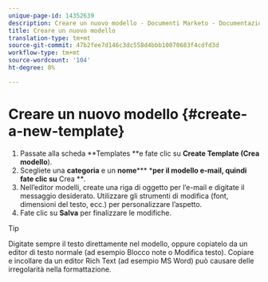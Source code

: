 ```yaml
---
unique-page-id: 14352639
description: Creare un nuovo modello - Documenti Marketo - Documentazione prodotto
title: Creare un nuovo modello
translation-type: tm+mt
source-git-commit: 47b2fee7d146c3dc558d4bbb10070683f4cdfd3d
workflow-type: tm+mt
source-wordcount: '104'
ht-degree: 0%

---
```



# Creare un nuovo modello {#create-a-new-template}

1. Passate alla scheda **Templates **e fate clic su **Create Template (Crea modello**).
1. Scegliete una **categoria** e un **nome***** ***per il modello e-mail, quindi fate clic su** Crea ***.*
1. Nell’editor modelli, create una riga di oggetto per l’e-mail e digitate il messaggio desiderato. Utilizzare gli strumenti di modifica (font, dimensioni del testo, ecc.) per personalizzare l’aspetto.
1. Fate clic su **Salva** per finalizzare le modifiche.

>[!TIP]
>
>Digitate sempre il testo direttamente nel modello, oppure copiatelo da un editor di testo normale (ad esempio Blocco note o Modifica testo). Copiare e incollare da un editor Rich Text (ad esempio MS Word) può causare delle irregolarità nella formattazione.

